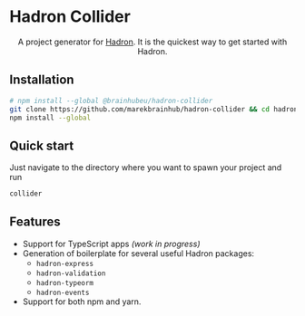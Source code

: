 # Hadron Collider

<p align="center">A project generator for <a href="http://hadron.pro">Hadron</a>. It is the quickest way to get started with Hadron.</p>

## Installation

```sh
# npm install --global @brainhubeu/hadron-collider
git clone https://github.com/marekbrainhub/hadron-collider && cd hadron-collider
npm install --global
```

## Quick start

Just navigate to the directory where you want to spawn your project and run

```sh
collider
```

## Features

- Support for TypeScript apps *(work in progress)*
- Generation of boilerplate for several useful Hadron packages:
  - `hadron-express`
  - `hadron-validation`
  - `hadron-typeorm`
  - `hadron-events`
- Support for both npm and yarn.
